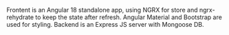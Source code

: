 Frontent is an Angular 18 standalone app, using NGRX for store and ngrx-rehydrate to keep the state after refresh. Angular Material and Bootstrap are used for styling.
Backend is an Express JS server with Mongoose DB.